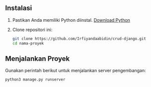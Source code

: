 ## Instalasi

1. Pastikan Anda memiliki Python diinstal. [Download Python](https://www.python.org/downloads/)

2. Clone repositori ini:

    ```bash
    git clone https://github.com/Irfiyandaabidin/crud-django.git
    cd nama-proyek
    ```

## Menjalankan Proyek

Gunakan perintah berikut untuk menjalankan server pengembangan:

```bash
python3 manage.py runserver
